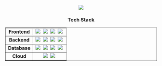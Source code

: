 <!--타이틀 부분-->
<div align="center">
  <a href="https://git.io/typing-svg">
    <img src="https://readme-typing-svg.demolab.com/?lines=Welcome+to+Minseok's+Github;&font=Fira+Code&color=28a745" />
  </a>
</div>

<h3 align="center"> Tech Stack </h3>

<table align="center" border="1" cellpadding="10">
  <!-- Row 1: Frontend -->
  <tr>
    <td align="center"><strong>Frontend</strong></td>
    <td align="center">
      <img src="https://img.shields.io/badge/react-20232a.svg?style=for-the-badge&logo=react&logoColor=61DAFB" />&nbsp
      <img src="https://img.shields.io/badge/javascript-F7DF1E.svg?style=for-the-badge&logo=javascript&logoColor=20232a" />&nbsp
      <img src="https://img.shields.io/badge/html5-E34F26.svg?style=for-the-badge&logo=html5&logoColor=white" />&nbsp
      <img src="https://img.shields.io/badge/css3-1572B6.svg?style=for-the-badge&logo=css3&logoColor=white" />&nbsp
    </td>
  </tr>

  <!-- Row 2: Backend -->
  <tr>
    <td align="center"><strong>Backend</strong></td>
    <td align="center">
      <img src="https://img.shields.io/badge/Java-007396.svg?style=for-the-badge&logo=java&logoColor=white" />&nbsp
      <img src="https://img.shields.io/badge/Node.js-339933.svg?style=for-the-badge&logo=node.js&logoColor=white" />&nbsp
      <img src="https://img.shields.io/badge/Spring%20Boot-6DB33F.svg?style=for-the-badge&logo=springboot&logoColor=white" />&nbsp
      <img src="https://img.shields.io/badge/Spring%20Security-6DB33F.svg?style=for-the-badge&logo=springsecurity&logoColor=white" />&nbsp
    </td>
  </tr>

  <!-- Row 3: Database -->
  <tr>
    <td align="center"><strong>Database</strong></td>
    <td align="center">
      <img src="https://img.shields.io/badge/ERD-FF5722.svg?style=for-the-badge&logo=draw.io&logoColor=white" />&nbsp
      <img src="https://img.shields.io/badge/Oracle-F80000.svg?style=for-the-badge&logo=oracle&logoColor=white" />&nbsp
      <img src="https://img.shields.io/badge/MySQL-4479A1.svg?style=for-the-badge&logo=mysql&logoColor=white" />&nbsp
      <img src="https://img.shields.io/badge/Redis-D82C20.svg?style=for-the-badge&logo=redis&logoColor=white" />&nbsp
    </td>
  </tr>

  <!-- Row 4: Cloud -->
  <tr>
    <td align="center"><strong>Cloud</strong></td>
    <td align="center">
      <img src="https://img.shields.io/badge/AWS-232F3E.svg?style=for-the-badge&logo=amazonaws&logoColor=white" />&nbsp
      <img src="https://img.shields.io/badge/Firebase-FFCA28.svg?style=for-the-badge&logo=firebase&logoColor=black" />&nbsp
    </td>
  </tr>
</table>






